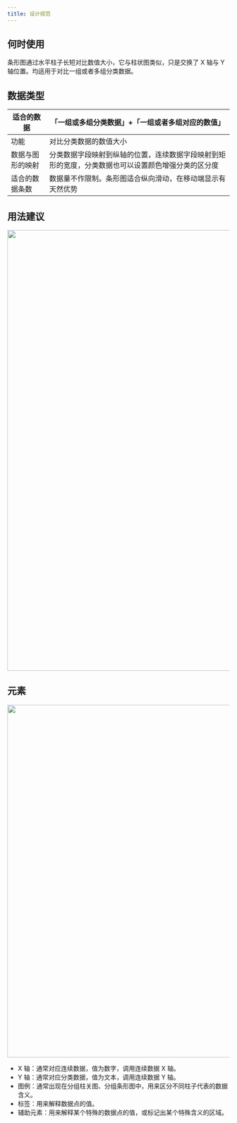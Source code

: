 ```yaml
---
title: 设计规范
---
```


## 何时使用

条形图通过水平柱子长短对比数值大小，它与柱状图类似，只是交换了 X 轴与 Y 轴位置。均适用于对比一组或者多组分类数据。

## 数据类型

| 适合的数据 | 「一组或多组分类数据」+「一组或者多组对应的数值」 |
| --- | --- |
| 功能 | 对比分类数据的数值大小 |
| 数据与图形的映射 | 分类数据字段映射到纵轴的位置，连续数据字段映射到矩形的宽度，分类数据也可以设置颜色增强分类的区分度 |
| 适合的数据条数 | 数据量不作限制。条形图适合纵向滑动，在移动端显示有天然优势 |


## 用法建议

<img src='https://gw.alipayobjects.com/mdn/rms_d314dd/afts/img/A*AQz8SIbK9UgAAAAAAAAAAABkARQnAQ' width='1000'>

## 元素

<img src='https://gw.alipayobjects.com/mdn/rms_d314dd/afts/img/A*hPSDQ5O0A9gAAAAAAAAAAABkARQnAQ' width='800'>

* X 轴：通常对应连续数据，值为数字，调用连续数据 X 轴。
* Y 轴：通常对应分类数据，值为文本，调用连续数据 Y 轴。
* 图例：通常出现在分组柱关图、分组条形图中，用来区分不同柱子代表的数据含义。
* 标签：用来解释数据点的值。
* 辅助元素：用来解释某个特殊的数据点的值，或标记出某个特殊含义的区域。

